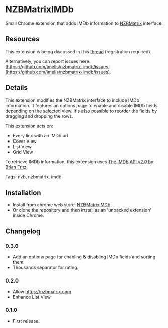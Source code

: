 NZBMatrixIMDb
=============
Small Chrome extension that adds IMDb information to
[NZBMatrix](http://nzbmatrix.com/) interface.

Resources
---------
This extension is being discussed in this
[thread](http://nzbmatrix.com/forums.php?action=viewtopic&topicid=40368)
(registration required).

Alternatively, you can report issues here:
[https://github.com/jmelis/nzbmatrix-imdb/issues](https://github.com/jmelis/nzbmatrix-imdb/issues).

Details
-------

This extension modifies the NZBMatrix interface to include IMDb information. It
features an options page to enable and disable IMDb fields depending on the
selected view. It's also possible to reorder the fields by dragging and
dropping the rows.

This extension acts on:

- Every link with an IMDb url
- Cover View 
- List View
- Grid View

To retrieve IMDb information, this extension uses [The IMDb API v2.0 by
Brian Fritz](http://www.imdbapi.com/).

Tags: nzb, nzbmatrix, imdb

Installation
------------
- Install from chrome web store: [NZBMatrixIMDb](https://chrome.google.com/webstore/detail/glmnoifppodlklanapmeinffccljodbp).
- Or clone the repository and then install as an 'unpacked extension' inside Chrome.

Changelog
---------
### 0.3.0 ###
- Add an options page for enabling & disabling IMDb fields and sorting them.
- Thousands separator for rating.

### 0.2.0 ###
- Allow https://nzbmatrix.com
- Enhance List View

### 0.1.0 ###
- First release.
